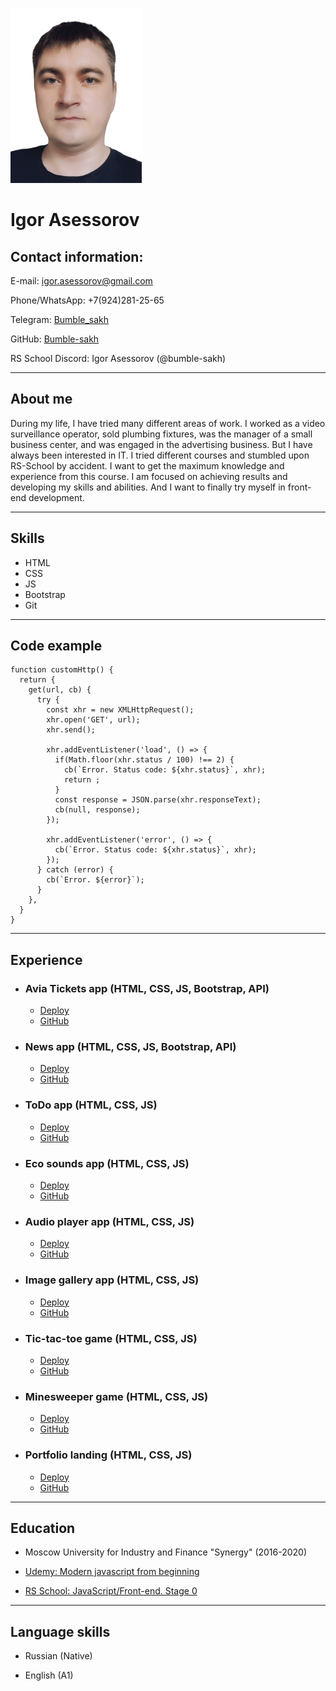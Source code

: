 ![My photo](assets/img/photo.png)

# Igor Asessorov

## Contact information:

E-mail: igor.asessorov@gmail.com

Phone/WhatsApp: +7(924)281-25-65

Telegram: [Bumble_sakh](https://t.me/Bumble_sakh)

GitHub: [Bumble-sakh](https://github.com/Bumble-sakh)

RS School Discord: Igor Asessorov (@bumble-sakh)

---

## About me

During my life, I have tried many different areas of work. I worked as a video surveillance operator, sold plumbing fixtures, was the manager of a small business center, and was engaged in the advertising business. But I have always been interested in IT. I tried different courses and stumbled upon RS-School by accident. I want to get the maximum knowledge and experience from this course. I am focused on achieving results and developing my skills and abilities. And I want to finally try myself in front-end development.

---

## Skills

- HTML
- CSS
- JS
- Bootstrap
- Git

---

## Code example

    function customHttp() {
      return {
        get(url, cb) {
          try {
            const xhr = new XMLHttpRequest();
            xhr.open('GET', url);
            xhr.send();

            xhr.addEventListener('load', () => {
              if(Math.floor(xhr.status / 100) !== 2) {
                cb(`Error. Status code: ${xhr.status}`, xhr);
                return ;
              }
              const response = JSON.parse(xhr.responseText);
              cb(null, response);
            });

            xhr.addEventListener('error', () => {
              cb(`Error. Status code: ${xhr.status}`, xhr);
            });
          } catch (error) {
            cb(`Error. ${error}`);
          }
        },
      }
    }

---

## Experience

- ### Avia Tickets app (HTML, CSS, JS, Bootstrap, API)

  - [Deploy](https://bumble-sakh.github.io/Training-Avia-Tickets/dist/)
  - [GitHub](https://github.com/Bumble-sakh/Training-Avia-Tickets)

- ### News app (HTML, CSS, JS, Bootstrap, API)

  - [Deploy](https://bumble-sakh.github.io/Training-News-App/)
  - [GitHub](https://github.com/Bumble-sakh/Training-News-App)

- ### ToDo app (HTML, CSS, JS)

  - [Deploy](https://bumble-sakh.github.io/JS-ToDoList/)
  - [GitHub](https://github.com/Bumble-sakh/JS-ToDoList)

- ### Eco sounds app (HTML, CSS, JS)

  - [Deploy](https://rolling-scopes-school.github.io/bumble-sakh-JSFEPRESCHOOL/eco-sounds/)
  - [GitHub](https://github.com/Bumble-sakh/RS2022PRE/tree/eco-sounds)

- ### Audio player app (HTML, CSS, JS)

  - [Deploy](https://rolling-scopes-school.github.io/bumble-sakh-JSFEPRESCHOOL/audio-player/)
  - [GitHub](https://github.com/Bumble-sakh/RS2022PRE/tree/audio-player)

- ### Image gallery app (HTML, CSS, JS)

  - [Deploy](https://rolling-scopes-school.github.io/bumble-sakh-JSFEPRESCHOOL/image-gallery/)
  - [GitHub](https://github.com/Bumble-sakh/RS2022PRE/tree/image-gallery)

- ### Tic-tac-toe game (HTML, CSS, JS)

  - [Deploy](https://rolling-scopes-school.github.io/bumble-sakh-JSFEPRESCHOOL/tic-tac-toe/)
  - [GitHub](https://github.com/Bumble-sakh/RS2022PRE/tree/tic-tac-toe)

- ### Minesweeper game (HTML, CSS, JS)

  - [Deploy](https://rolling-scopes-school.github.io/bumble-sakh-JSFEPRESCHOOL/minesweeper/)
  - [GitHub](https://github.com/Bumble-sakh/RS2022PRE/tree/minesweeper)

- ### Portfolio landing (HTML, CSS, JS)

  - [Deploy](https://rolling-scopes-school.github.io/bumble-sakh-JSFEPRESCHOOL/portfolio/)
  - [GitHub](https://github.com/Bumble-sakh/RS2022PRE/tree/portfolio)

---

## Education

- Moscow University for Industry and Finance "Synergy" (2016-2020)

- [Udemy: Modern javascript from beginning](https://www.udemy.com/course/modern-javascript-from-beginning)

- [RS School: JavaScript/Front-end. Stage 0](https://rs.school/js-stage0/)

---

## Language skills

- Russian (Native)

- English (A1)
